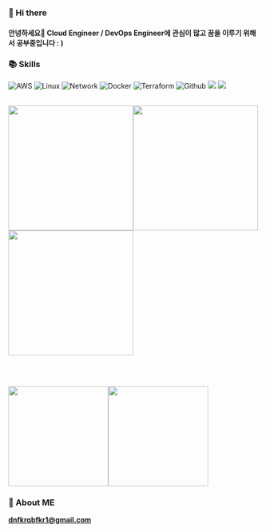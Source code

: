 
### 👋 Hi there
#### 안녕하세요👋 Cloud Engineer / DevOps Engineer에 관심이 많고 꿈을 이루기 위해서 공부중입니다 : )

### 📚 Skills
![AWS](https://img.shields.io/badge/AWS-%23FF9900.svg?style=for-the-badge&logo=amazon-aws&logoColor=white)
![Linux](https://img.shields.io/badge/Linux-FCC624?style=for-the-badge&logo=linux&logoColor=black)
![Network](https://img.shields.io/badge/Network-2E75B4?style=for-the-badge&logo=Network&logoColor=white)
![Docker](https://img.shields.io/badge/Docker-2496ED?style=for-the-badge&logo=Docker&logoColor=white)
![Terraform](https://img.shields.io/badge/Terraform-7B42BC?style=for-the-badge&logo=Terraform&logoColor=whtie)
![Github](https://img.shields.io/badge/GitHub-181717?style=for-the-badge&logo=GitHub&logoColor=white)
<img src="https://img.shields.io/badge/Kubernetes-326CE5?style=for-the-badge&logo=Kubernetes&logoColor=white">
<img src="https://img.shields.io/badge/k6-7D64FF?style=for-the-badge&logo=k6&logoColor=white">
<br>
<br>


<img src="https://user-images.githubusercontent.com/106081707/227585483-42239c3c-a260-41ac-88e9-81e8f4ebf4c3.png" height="250"><img src="https://user-images.githubusercontent.com/119101237/230288412-34fb6e72-77bb-41c1-a162-f844077f4588.png" height="250"><img src="https://user-images.githubusercontent.com/119101237/230288672-c37f01fe-826f-48f0-9f6e-eb825a2b8823.png" height="250">

<br>
<br>


<img src="https://github-readme-stats.vercel.app/api/top-langs/?username=wooov&layout=compact" height="200"><img src="https://github-readme-stats.vercel.app/api?username=wooov&show_icons=true" height="200">


### 📧 About ME

<a href="mailto:dnfkrqbfkr1@gmail.com" target="_blank"><strong>dnfkrqbfkr1@gmail.com</strong></a>
